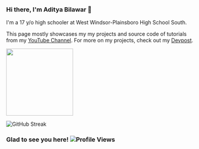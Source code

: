 ### Hi there, I'm Aditya Bilawar 👋
I'm a 17 y/o high schooler at West Windsor-Plainsboro High School South.

This page mostly showcases my my projects and source code of tutorials from my [YouTube Channel](https://www.youtube.com/channel/UCOOOZBJ0XdKhP2RLMp-wAYQ). For more on my projects, check out my [Devpost](https://devpost.com/adityabilawar?ref_content=user-portfolio&ref_feature=portfolio&ref_medium=global-nav).

<img height="180em" src="https://github-readme-stats.vercel.app/api?username=adityabilawar&show_icons=true&hide_border=true&&count_private=true&include_all_commits=true" />

![GitHub Streak](http://github-readme-streak-stats.herokuapp.com?user=adityabilawar&hide_border=true)
### Glad to see you here! ![Profile Views](https://visitor-badge.glitch.me/badge?page_id=adityabilawar)
